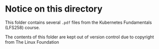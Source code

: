 # Notice on this directory

This folder contains several `.pdf` files from the Kubernetes Fundamentals (LFS258) course.

The contents of this folder are kept out of version control due to copyright from The Linux Foundation